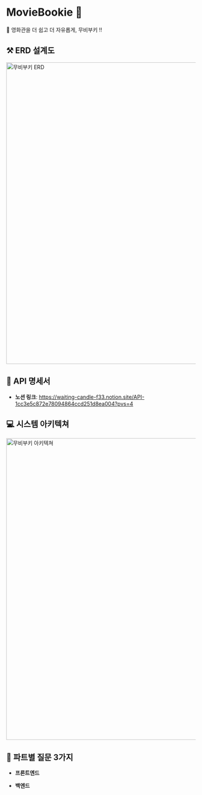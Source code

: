 # MovieBookie 👋
🍿 영화관을 더 쉽고 더 자유롭게, 무비부키 ‼️

## ⚒️ ERD 설계도
<img width="800" alt="무비부키 ERD" src="https://github.com/user-attachments/assets/75c7d96b-4853-4284-9c5c-d77272540763" />

## 📃 API 명세서
* **노션 링크**: https://waiting-candle-f33.notion.site/API-1cc3e5c872e78094864ccd251d8ea004?pvs=4

## 💻 시스템 아키텍쳐
<img width="800" alt="무비부키 아키텍쳐" src="https://github.com/user-attachments/assets/06596f16-11b0-4331-891c-d0b1291ad704" />

## 🚀 파트별 질문 3가지
* **프론트엔드**

* **백엔드**
